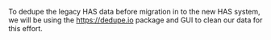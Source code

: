 To dedupe the legacy HAS data before migration in to the new HAS system, we will be using the https://dedupe.io package and GUI to clean our data for this effort.
